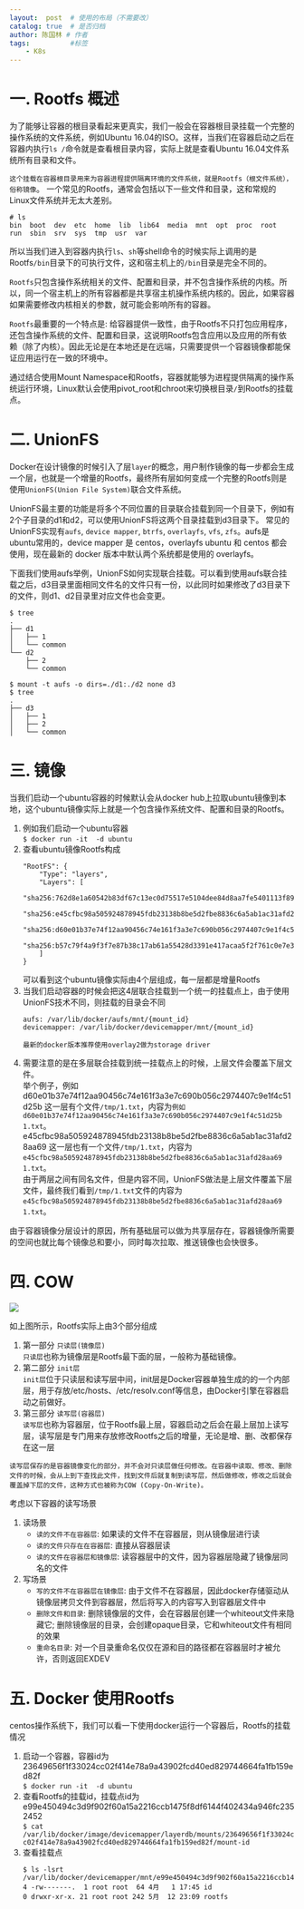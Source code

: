 ```yaml
---
layout:  post  # 使用的布局（不需要改）
catalog: true  # 是否归档
author: 陈国林 # 作者
tags:          #标签
    - K8s
---
```


# 一. Rootfs 概述
为了能够让容器的根目录看起来更真实，我们一般会在容器根目录挂载一个完整的操作系统的文件系统，例如Ubuntu 16.04的ISO。这样，当我们在容器启动之后在容器内执行`ls /`命令就是查看根目录内容，实际上就是查看Ubuntu 16.04文件系统所有目录和文件。

`这个挂载在容器根目录用来为容器进程提供隔离环境的文件系统，就是Rootfs（根文件系统），俗称镜像`。
一个常见的Rootfs，通常会包括以下一些文件和目录，这和常规的Linux文件系统并无太大差别。
```
# ls
bin  boot  dev	etc  home  lib	lib64  media  mnt  opt	proc  root  run  sbin  srv  sys  tmp  usr  var
```
所以当我们进入到容器内执行`ls`、`sh`等shell命令的时候实际上调用的是Rootfs`/bin`目录下的可执行文件，这和宿主机上的`/bin`目录是完全不同的。

`Rootfs`只包含操作系统相关的文件、配置和目录，并不包含操作系统的内核。所以，同一个宿主机上的所有容器都是共享宿主机操作系统内核的。因此，如果容器如果需要修改内核相关的参数，就可能会影响所有的容器。

`Rootfs`最重要的一个特点是: 给容器提供一致性，由于Rootfs不只打包应用程序，还包含操作系统的文件、配置和目录，这说明Rootfs包含应用以及应用的所有依赖（除了内核）。因此无论是在本地还是在远端，只需要提供一个容器镜像都能保证应用运行在一致的环境中。

通过结合使用Mount Namespace和Rootfs，容器就能够为进程提供隔离的操作系统运行环境，Linux默认会使用pivot_root和chroot来切换根目录`/`到Rootfs的挂载点。

# 二. UnionFS
Docker在设计镜像的时候引入了层`layer`的概念，用户制作镜像的每一步都会生成一个层，也就是一个增量的Rootfs，最终所有层如何变成一个完整的Rootfs则是使用`UnionFS(Union File System)`联合文件系统。

UnionFS最主要的功能是将多个不同位置的目录联合挂载到同一个目录下，例如有2个子目录的d1和d2，可以使用UnionFS将这两个目录挂载到d3目录下。
常见的UnionFS实现有`aufs`, `device mapper`, `btrfs`, `overlayfs`, `vfs`, `zfs`。aufs是ubuntu常用的，device mapper 是 centos，overlayfs ubuntu 和 centos 都会使用，现在最新的 docker 版本中默认两个系统都是使用的 overlayfs。

下面我们使用aufs举例，UnionFS如何实现联合挂载。可以看到使用aufs联合挂载之后，d3目录里面相同文件名的文件只有一份，以此同时如果修改了d3目录下的文件，则d1、d2目录里对应文件也会变更。
```
$ tree
.
├── d1
│   ├── 1
│   └── common
└── d2
    ├── 2
    └── common
    
$ mount -t aufs -o dirs=./d1:./d2 none d3
$ tree
.
├── d3
│   ├── 1
│   ├── 2
│   └── common
```

# 三. 镜像
当我们启动一个ubuntu容器的时候默认会从docker hub上拉取ubuntu镜像到本地，这个ubuntu镜像实际上就是一个包含操作系统文件、配置和目录的Rootfs。

1. 例如我们启动一个ubuntu容器  
   `$ docker run -it  -d ubuntu`
2. 查看ubuntu镜像Rootfs构成
   ```
   "RootFS": {
       "Type": "layers",
       "Layers": [
            "sha256:762d8e1a60542b83df67c13ec0d75517e5104dee84d8aa7fe5401113f89854d9",
            "sha256:e45cfbc98a505924878945fdb23138b8be5d2fbe8836c6a5ab1ac31afd28aa69",
            "sha256:d60e01b37e74f12aa90456c74e161f3a3e7c690b056c2974407c9e1f4c51d25b",
            "sha256:b57c79f4a9f3f7e87b38c17ab61a55428d3391e417acaa5f2f761c0e7e3af409"
       ]
   }
   ```
   可以看到这个ubuntu镜像实际由4个层组成，每一层都是增量Rootfs
3. 当我们启动容器的时候会把这4层联合挂载到一个统一的挂载点上，由于使用UnionFS技术不同，则挂载的目录会不同  
   ```
   aufs: /var/lib/docker/aufs/mnt/{mount_id}
   devicemapper: /var/lib/docker/devicemapper/mnt/{mount_id}
   
   最新的docker版本推荐使用overlay2做为storage driver
   ```
4. 需要注意的是在多层联合挂载到统一挂载点上的时候，上层文件会覆盖下层文件。  
   举个例子，例如d60e01b37e74f12aa90456c74e161f3a3e7c690b056c2974407c9e1f4c51d25b 这一层有个文件`/tmp/1.txt`，内容为`例如d60e01b37e74f12aa90456c74e161f3a3e7c690b056c2974407c9e1f4c51d25b 1.txt`。  
   e45cfbc98a505924878945fdb23138b8be5d2fbe8836c6a5ab1ac31afd28aa69 这一层也有一个文件`/tmp/1.txt`，内容为`e45cfbc98a505924878945fdb23138b8be5d2fbe8836c6a5ab1ac31afd28aa69 1.txt`。  
   由于两层之间有同名文件，但是内容不同，UnionFS做法是上层文件覆盖下层文件，最终我们看到`/tmp/1.txt`文件的内容为`e45cfbc98a505924878945fdb23138b8be5d2fbe8836c6a5ab1ac31afd28aa69 1.txt`。

由于容器镜像分层设计的原因，所有基础层可以做为共享层存在，容器镜像所需要的空间也就比每个镜像总和要小，同时每次拉取、推送镜像也会快很多。

# 四. COW
![](https://github.com/chenguolin/chenguolin.github.io/blob/master/data/image/docker_rootfs_layer.png?raw=true)

如上图所示，Rootfs实际上由3个部分组成

1. 第一部分 `只读层(镜像层)`  
   `只读层`也称为镜像层是Rootfs最下面的层，一般称为基础镜像。
2. 第二部分 `init层`  
   `init层`位于只读层和读写层中间，init层是Docker容器单独生成的的一个内部层，用于存放/etc/hosts、/etc/resolv.conf等信息，由Docker引擎在容器启动之前做好。
3. 第三部分 `读写层(容器层)`  
   `读写层`也称为容器层，位于Rootfs最上层，容器启动之后会在最上层加上读写层，读写层是专门用来存放修改Rootfs之后的增量，无论是增、删、改都保存在这一层
   
`读写层保存的是容器镜像变化的部分，并不会对只读层做任何修改。在容器中读取、修改、删除文件的时候，会从上到下查找此文件，找到文件后就复制到读写层，然后做修改，修改之后就会覆盖掉下层的文件，这种方式也被称为COW (Copy-On-Write)。`

考虑以下容器的读写场景
1. 读场景
    + `读的文件不在容器层`: 如果读的文件不在容器层，则从镜像层进行读
    + `读的文件只存在在容器层`: 直接从容器层读
    + `读的文件在容器层和镜像层`: 读容器层中的文件，因为容器层隐藏了镜像层同名的文件
2. 写场景
    + `写的文件不在容器层在镜像层`: 由于文件不在容器层，因此docker存储驱动从镜像层拷贝文件到容器层，然后将写入的内容写入到容器层文件中
    + `删除文件和目录`: 删除镜像层的文件，会在容器层创建一个whiteout文件来隐藏它; 删除镜像层的目录，会创建opaque目录，它和whiteout文件有相同的效果
    + `重命名目录`: 对一个目录重命名仅仅在源和目的路径都在容器层时才被允许，否则返回EXDEV

# 五. Docker 使用Rootfs
centos操作系统下，我们可以看一下使用docker运行一个容器后，Rootfs的挂载情况

1. 启动一个容器，容器id为 23649656f1f33024cc02f414e78a9a43902fcd40ed829744664fa1fb159ed82f  
   `$ docker run -it  -d ubuntu`
2. 查看Rootfs的挂载id，挂载点id为 e99e450494c3d9f902f60a15a2216ccb1475f8df6144f402434a946fc2352452  
   `$ cat /var/lib/docker/image/devicemapper/layerdb/mounts/23649656f1f33024cc02f414e78a9a43902fcd40ed829744664fa1fb159ed82f/mount-id`
3. 查看挂载点
   ```
   $ ls -lsrt /var/lib/docker/devicemapper/mnt/e99e450494c3d9f902f60a15a2216ccb1475f8df6144f402434a946fc2352452
   4 -rw-------.  1 root root  64 4月   1 17:45 id
   0 drwxr-xr-x. 21 root root 242 5月  12 23:09 rootfs
   ```
   
